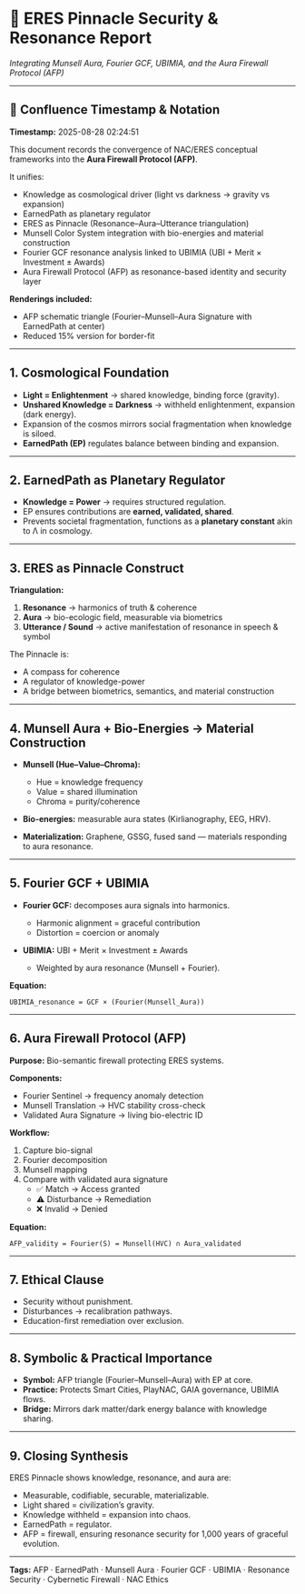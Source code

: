 
# 🌌 ERES Pinnacle Security & Resonance Report
*Integrating Munsell Aura, Fourier GCF, UBIMIA, and the Aura Firewall Protocol (AFP)*

---

## 📅 Confluence Timestamp & Notation
**Timestamp:** 2025-08-28 02:24:51  

This document records the convergence of NAC/ERES conceptual frameworks into the **Aura Firewall Protocol (AFP)**.  

It unifies:  
- Knowledge as cosmological driver (light vs darkness → gravity vs expansion)  
- EarnedPath as planetary regulator  
- ERES as Pinnacle (Resonance–Aura–Utterance triangulation)  
- Munsell Color System integration with bio-energies and material construction  
- Fourier GCF resonance analysis linked to UBIMIA (UBI + Merit × Investment ± Awards)  
- Aura Firewall Protocol (AFP) as resonance-based identity and security layer  

**Renderings included:**  
- AFP schematic triangle (Fourier–Munsell–Aura Signature with EarnedPath at center)  
- Reduced 15% version for border-fit  

---

## 1. Cosmological Foundation
- **Light = Enlightenment** → shared knowledge, binding force (gravity).  
- **Unshared Knowledge = Darkness** → withheld enlightenment, expansion (dark energy).  
- Expansion of the cosmos mirrors social fragmentation when knowledge is siloed.  
- **EarnedPath (EP)** regulates balance between binding and expansion.  

---

## 2. EarnedPath as Planetary Regulator
- **Knowledge = Power** → requires structured regulation.  
- EP ensures contributions are **earned, validated, shared**.  
- Prevents societal fragmentation, functions as a **planetary constant** akin to Λ in cosmology.  

---

## 3. ERES as Pinnacle Construct
**Triangulation:**  
1. **Resonance** → harmonics of truth & coherence  
2. **Aura** → bio-ecologic field, measurable via biometrics  
3. **Utterance / Sound** → active manifestation of resonance in speech & symbol  

The Pinnacle is:  
- A compass for coherence  
- A regulator of knowledge-power  
- A bridge between biometrics, semantics, and material construction  

---

## 4. Munsell Aura + Bio-Energies → Material Construction
- **Munsell (Hue–Value–Chroma):**  
  - Hue = knowledge frequency  
  - Value = shared illumination  
  - Chroma = purity/coherence  

- **Bio-energies:** measurable aura states (Kirlianography, EEG, HRV).  
- **Materialization:** Graphene, GSSG, fused sand — materials responding to aura resonance.  

---

## 5. Fourier GCF + UBIMIA
- **Fourier GCF:** decomposes aura signals into harmonics.  
  - Harmonic alignment = graceful contribution  
  - Distortion = coercion or anomaly  

- **UBIMIA:** UBI + Merit × Investment ± Awards  
  - Weighted by aura resonance (Munsell + Fourier).  

**Equation:**  
```
UBIMIA_resonance = GCF × (Fourier(Munsell_Aura))
```

---

## 6. Aura Firewall Protocol (AFP)
**Purpose:** Bio-semantic firewall protecting ERES systems.  

**Components:**  
- Fourier Sentinel → frequency anomaly detection  
- Munsell Translation → HVC stability cross-check  
- Validated Aura Signature → living bio-electric ID  

**Workflow:**  
1. Capture bio-signal  
2. Fourier decomposition  
3. Munsell mapping  
4. Compare with validated aura signature  
   - ✅ Match → Access granted  
   - ⚠ Disturbance → Remediation  
   - ❌ Invalid → Denied  

**Equation:**  
```
AFP_validity = Fourier(S) = Munsell(HVC) ∩ Aura_validated
```

---

## 7. Ethical Clause
- Security without punishment.  
- Disturbances → recalibration pathways.  
- Education-first remediation over exclusion.  

---

## 8. Symbolic & Practical Importance
- **Symbol:** AFP triangle (Fourier–Munsell–Aura) with EP at core.  
- **Practice:** Protects Smart Cities, PlayNAC, GAIA governance, UBIMIA flows.  
- **Bridge:** Mirrors dark matter/dark energy balance with knowledge sharing.  

---

## 9. Closing Synthesis
ERES Pinnacle shows knowledge, resonance, and aura are:  
- Measurable, codifiable, securable, materializable.  
- Light shared = civilization’s gravity.  
- Knowledge withheld = expansion into chaos.  
- EarnedPath = regulator.  
- AFP = firewall, ensuring resonance security for 1,000 years of graceful evolution.  

---

**Tags:** AFP · EarnedPath · Munsell Aura · Fourier GCF · UBIMIA · Resonance Security · Cybernetic Firewall · NAC Ethics  
